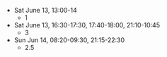 - Sat June 13, 13:00-14
  - 1
- Sat June 13, 16:30-17:30, 17:40-18:00, 21:10-10:45
  - 3
- Sun Jun 14, 08:20-09:30, 21:15-22:30
  - 2.5
